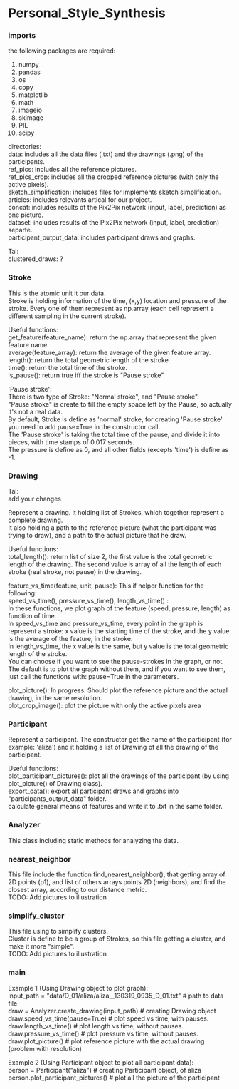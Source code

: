 # Personal_Style_Synthesis


### imports ###
the following packages are required:
1) numpy
2) pandas
3) os
4) copy
5) matplotlib
6) math
7) imageio
8) skimage
9) PIL
10) scipy

directories: <br />
data: includes all the data files (.txt) and the drawings (.png) of the participants. <br />
ref_pics: includes all the reference pictures. <br />
ref_pics_crop: includes all the cropped reference pictures (with only the active pixels). <br />
sketch_simplification: includes files for implements sketch simplification. <br />
articles: includes relevants artical for our project. <br />
concat: includes results of the Pix2Pix network (input, label, prediction) as one picture. <br />
dataset: includes results of the Pix2Pix network (input, label, prediction) separte. <br />
participant_output_data: includes participant draws and graphs.

Tal: <br />
clustered_draws: ?


### Stroke ###
This is the atomic unit it our data. <br />
Stroke is holding information of the time, (x,y) location and pressure of the stroke. Every one of them represent as
np.array (each cell represent a different sampling in the current stroke).

Useful functions: <br />
get_feature(feature_name): return the np.array that represent the given feature name. <br />
average(feature_array): return the average of the given feature array. <br />
length(): return the total geometric length of the stroke. <br />
time(): return the total time of the stroke. <br />
is_pause(): return true iff the stroke is "Pause stroke" 

'Pause stroke': <br />
There is two type of Stroke: "Normal stroke", and "Pause stroke". <br />
"Pause stroke" is create to fill the empty space left by the Pause, so actually it's not a real data. <br />
By default, Stroke is define as 'normal' stroke, for creating 'Pause stroke' you need to add pause=True in the
constructor call. <br />
The 'Pause stroke' is taking the total time of the pause, and divide it into pieces, with time stamps of 0.017 seconds. <br />
The pressure is define as 0, and all other fields (excepts 'time') is define as -1.


### Drawing ###
Tal: <br />
add your changes

Represent a drawing. it holding list of Strokes, which together represent a complete drawing. <br />
It also holding a path to the reference picture (what the participant was trying to draw), and a path to the actual
picture that he draw.

Useful functions: <br />
total_length(): return list of size 2, the first value is the total geometric length of the drawing. The second value
is array of all the length of each stroke (real stroke, not pause) in the drawing.

feature_vs_time(feature, unit, pause): This if helper function for the following: <br />
speed_vs_time(), pressure_vs_time(), length_vs_time() : <br />
In these functions, we plot graph of the feature (speed, pressure, length) as function of time. <br />
In speed_vs_time and pressure_vs_time, every point in the graph is represent a stroke: x value is the starting time of
the stroke, and the y value is the average of the feature, in the stroke. <br />
In length_vs_time, the x value is the same, but y value is the total geometric length of the stroke. <br />
You can choose if you want to see the pause-strokes in the graph, or not. The default is to plot the graph without them,
and if you want to see them, just call the functions with: pause=True in the parameters.

plot_picture(): In progress. Should plot the reference picture and the actual drawing, in the same resolution. <br />
plot_crop_image(): plot the picture with only the active pixels area


### Participant ###
Represent a participant. The constructor get the name of the participant (for example: 'aliza') and it holding a list
of Drawing of all the drawing of the participant.

Useful functions: <br />
plot_participant_pictures(): plot all the drawings of the participant (by using plot_picture() of Drawing class). <br />
export_data():  export all participant draws and graphs into "participants_output_data" folder. <br />
	        calculate general means of features and write it to <participant>.txt in the same folder.
		

### Analyzer ###
This class including static methods for analyzing the data.


### nearest_neighbor ###
This file include the function find_nearest_neighbor(), that getting array of 2D points (p1), and list of others arrays points 2D (neighbors), and find the closest array, according to our distance metric. <br />
TODO: Add pictures to illustration


### simplify_cluster ###
This file using to simplify clusters. <br />
Cluster is define to be a group of Strokes, so this file getting a cluster, and make it more "simple". <br />
TODO: Add pictures to illustration


### main ###
Example 1 (Using Drawing object to plot graph): <br />
input_path = "data/D_01/aliza/aliza__130319_0935_D_01.txt"  # path to data file <br />
draw = Analyzer.create_drawing(input_path)  # creating Drawing object <br />
draw.speed_vs_time(pause=True)  # plot speed vs time, with pauses. <br />
draw.length_vs_time()  # plot length vs time, without pauses. <br />
draw.pressure_vs_time()  # plot pressure vs time, without pauses. <br />
draw.plot_picture()  # plot reference picture with the actual drawing (problem with resolution)

Example 2 (Using Participant object to plot all participant data): <br />
person = Participant("aliza")  # creating Participant object, of aliza <br />
person.plot_participant_pictures()  # plot all the picture of the participant
